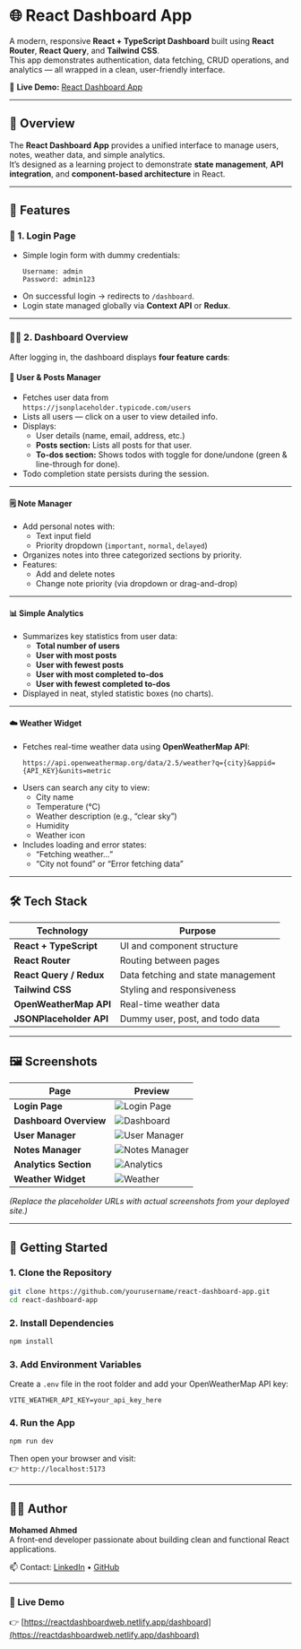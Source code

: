 # 🌐 React Dashboard App

A modern, responsive **React + TypeScript Dashboard** built using **React Router**, **React Query**, and **Tailwind CSS**.  
This app demonstrates authentication, data fetching, CRUD operations, and analytics — all wrapped in a clean, user-friendly interface.

🎥 **Live Demo:** [React Dashboard App](https://reactdashboardweb.netlify.app/)

---

## 🚀 Overview

The **React Dashboard App** provides a unified interface to manage users, notes, weather data, and simple analytics.  
It’s designed as a learning project to demonstrate **state management**, **API integration**, and **component-based architecture** in React.

---

## 📂 Features

### 🔐 1. Login Page

- Simple login form with dummy credentials:
  ```
  Username: admin
  Password: admin123
  ```
- On successful login → redirects to `/dashboard`.
- Login state managed globally via **Context API** or **Redux**.

---

### 🧑‍💻 2. Dashboard Overview

After logging in, the dashboard displays **four feature cards**:

#### 🧍 User & Posts Manager

- Fetches user data from  
  `https://jsonplaceholder.typicode.com/users`
- Lists all users — click on a user to view detailed info.
- Displays:
  - User details (name, email, address, etc.)
  - **Posts section:** Lists all posts for that user.
  - **To-dos section:** Shows todos with toggle for done/undone (green & line-through for done).
- Todo completion state persists during the session.

---

#### 🗒️ Note Manager

- Add personal notes with:
  - Text input field
  - Priority dropdown (`important`, `normal`, `delayed`)
- Organizes notes into three categorized sections by priority.
- Features:
  - Add and delete notes
  - Change note priority (via dropdown or drag-and-drop)

---

#### 📊 Simple Analytics

- Summarizes key statistics from user data:
  - **Total number of users**
  - **User with most posts**
  - **User with fewest posts**
  - **User with most completed to-dos**
  - **User with fewest completed to-dos**
- Displayed in neat, styled statistic boxes (no charts).

---

#### ☁️ Weather Widget

- Fetches real-time weather data using **OpenWeatherMap API**:
  ```
  https://api.openweathermap.org/data/2.5/weather?q={city}&appid={API_KEY}&units=metric
  ```
- Users can search any city to view:
  - City name
  - Temperature (°C)
  - Weather description (e.g., “clear sky”)
  - Humidity
  - Weather icon
- Includes loading and error states:
  - “Fetching weather…”
  - “City not found” or “Error fetching data”

---

## 🛠️ Tech Stack

| Technology              | Purpose                            |
| ----------------------- | ---------------------------------- |
| **React + TypeScript**  | UI and component structure         |
| **React Router**        | Routing between pages              |
| **React Query / Redux** | Data fetching and state management |
| **Tailwind CSS**        | Styling and responsiveness         |
| **OpenWeatherMap API**  | Real-time weather data             |
| **JSONPlaceholder API** | Dummy user, post, and todo data    |

---

## 🖼️ Screenshots

| Page                   | Preview                                                                          |
| ---------------------- | -------------------------------------------------------------------------------- |
| **Login Page**         | ![Login Page](https://via.placeholder.com/800x400?text=Login+Page+Preview)       |
| **Dashboard Overview** | ![Dashboard](https://via.placeholder.com/800x400?text=Dashboard+Overview)        |
| **User Manager**       | ![User Manager](https://via.placeholder.com/800x400?text=User+Manager+Preview)   |
| **Notes Manager**      | ![Notes Manager](https://via.placeholder.com/800x400?text=Notes+Manager+Preview) |
| **Analytics Section**  | ![Analytics](https://via.placeholder.com/800x400?text=Analytics+Preview)         |
| **Weather Widget**     | ![Weather](https://via.placeholder.com/800x400?text=Weather+Widget+Preview)      |

_(Replace the placeholder URLs with actual screenshots from your deployed site.)_

---

## 🧭 Getting Started

### 1. Clone the Repository

```bash
git clone https://github.com/yourusername/react-dashboard-app.git
cd react-dashboard-app
```

### 2. Install Dependencies

```bash
npm install
```

### 3. Add Environment Variables

Create a `.env` file in the root folder and add your OpenWeatherMap API key:

```
VITE_WEATHER_API_KEY=your_api_key_here
```

### 4. Run the App

```bash
npm run dev
```

Then open your browser and visit:  
👉 `http://localhost:5173`

---

## 👨‍💻 Author

**Mohamed Ahmed**  
A front-end developer passionate about building clean and functional React applications.

📫 Contact: [LinkedIn](#) • [GitHub](#)

---

### 🔗 Live Demo

👉 [https://reactdashboardweb.netlify.app/dashboard](https://reactdashboardweb.netlify.app/dashboard)
